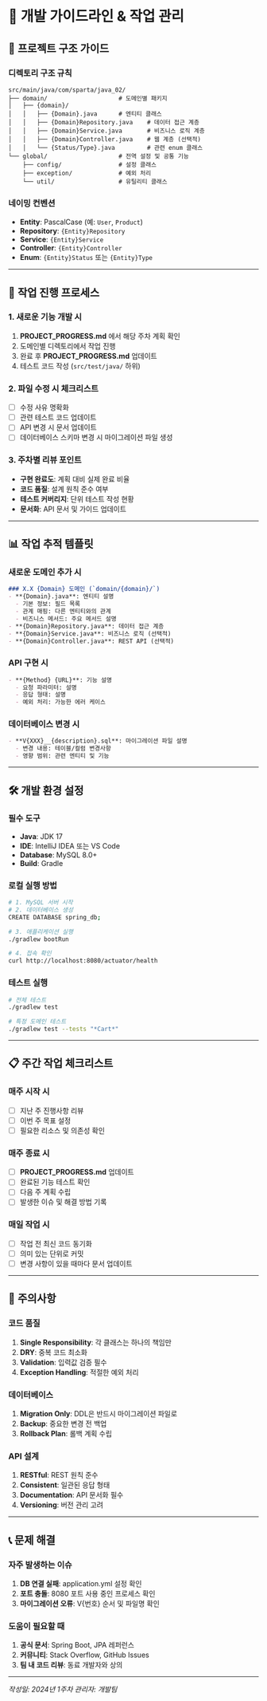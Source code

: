 # 🚀 개발 가이드라인 & 작업 관리

## 📁 프로젝트 구조 가이드

### 디렉토리 구조 규칙
```
src/main/java/com/sparta/java_02/
├── domain/                    # 도메인별 패키지
│   ├── {domain}/
│   │   ├── {Domain}.java      # 엔티티 클래스
│   │   ├── {Domain}Repository.java    # 데이터 접근 계층
│   │   ├── {Domain}Service.java       # 비즈니스 로직 계층
│   │   ├── {Domain}Controller.java    # 웹 계층 (선택적)
│   │   └── {Status/Type}.java         # 관련 enum 클래스
└── global/                    # 전역 설정 및 공통 기능
    ├── config/                # 설정 클래스
    ├── exception/             # 예외 처리
    └── util/                  # 유틸리티 클래스
```

### 네이밍 컨벤션
- **Entity**: PascalCase (예: `User`, `Product`)
- **Repository**: `{Entity}Repository`
- **Service**: `{Entity}Service`
- **Controller**: `{Entity}Controller`
- **Enum**: `{Entity}Status` 또는 `{Entity}Type`

---

## 🔄 작업 진행 프로세스

### 1. 새로운 기능 개발 시
1. **PROJECT_PROGRESS.md** 에서 해당 주차 계획 확인
2. 도메인별 디렉토리에서 작업 진행
3. 완료 후 **PROJECT_PROGRESS.md** 업데이트
4. 테스트 코드 작성 (`src/test/java/` 하위)

### 2. 파일 수정 시 체크리스트
- [ ] 수정 사유 명확화
- [ ] 관련 테스트 코드 업데이트
- [ ] API 변경 시 문서 업데이트
- [ ] 데이터베이스 스키마 변경 시 마이그레이션 파일 생성

### 3. 주차별 리뷰 포인트
- **구현 완료도**: 계획 대비 실제 완료 비율
- **코드 품질**: 설계 원칙 준수 여부
- **테스트 커버리지**: 단위 테스트 작성 현황
- **문서화**: API 문서 및 가이드 업데이트

---

## 📊 작업 추적 템플릿

### 새로운 도메인 추가 시
```markdown
### X.X {Domain} 도메인 (`domain/{domain}/`)
- **{Domain}.java**: 엔티티 설명
  - 기본 정보: 필드 목록
  - 관계 매핑: 다른 엔티티와의 관계
  - 비즈니스 메서드: 주요 메서드 설명
- **{Domain}Repository.java**: 데이터 접근 계층
- **{Domain}Service.java**: 비즈니스 로직 (선택적)
- **{Domain}Controller.java**: REST API (선택적)
```

### API 구현 시
```markdown
- **{Method} {URL}**: 기능 설명
  - 요청 파라미터: 설명
  - 응답 형태: 설명
  - 예외 처리: 가능한 에러 케이스
```

### 데이터베이스 변경 시
```markdown
- **V{XXX}__{description}.sql**: 마이그레이션 파일 설명
  - 변경 내용: 테이블/컬럼 변경사항
  - 영향 범위: 관련 엔티티 및 기능
```

---

## 🛠️ 개발 환경 설정

### 필수 도구
- **Java**: JDK 17
- **IDE**: IntelliJ IDEA 또는 VS Code
- **Database**: MySQL 8.0+
- **Build**: Gradle

### 로컬 실행 방법
```bash
# 1. MySQL 서버 시작
# 2. 데이터베이스 생성
CREATE DATABASE spring_db;

# 3. 애플리케이션 실행
./gradlew bootRun

# 4. 접속 확인
curl http://localhost:8080/actuator/health
```

### 테스트 실행
```bash
# 전체 테스트
./gradlew test

# 특정 도메인 테스트
./gradlew test --tests "*Cart*"
```

---

## 📋 주간 작업 체크리스트

### 매주 시작 시
- [ ] 지난 주 진행사항 리뷰
- [ ] 이번 주 목표 설정
- [ ] 필요한 리소스 및 의존성 확인

### 매주 종료 시
- [ ] **PROJECT_PROGRESS.md** 업데이트
- [ ] 완료된 기능 테스트 확인
- [ ] 다음 주 계획 수립
- [ ] 발생한 이슈 및 해결 방법 기록

### 매일 작업 시
- [ ] 작업 전 최신 코드 동기화
- [ ] 의미 있는 단위로 커밋
- [ ] 변경 사항이 있을 때마다 문서 업데이트

---

## 🚨 주의사항

### 코드 품질
1. **Single Responsibility**: 각 클래스는 하나의 책임만
2. **DRY**: 중복 코드 최소화
3. **Validation**: 입력값 검증 필수
4. **Exception Handling**: 적절한 예외 처리

### 데이터베이스
1. **Migration Only**: DDL은 반드시 마이그레이션 파일로
2. **Backup**: 중요한 변경 전 백업
3. **Rollback Plan**: 롤백 계획 수립

### API 설계
1. **RESTful**: REST 원칙 준수
2. **Consistent**: 일관된 응답 형태
3. **Documentation**: API 문서화 필수
4. **Versioning**: 버전 관리 고려

---

## 📞 문제 해결

### 자주 발생하는 이슈
1. **DB 연결 실패**: application.yml 설정 확인
2. **포트 충돌**: 8080 포트 사용 중인 프로세스 확인
3. **마이그레이션 오류**: V{번호} 순서 및 파일명 확인

### 도움이 필요할 때
1. **공식 문서**: Spring Boot, JPA 레퍼런스
2. **커뮤니티**: Stack Overflow, GitHub Issues
3. **팀 내 코드 리뷰**: 동료 개발자와 상의

---

*작성일: 2024년 1주차*
*관리자: 개발팀* 